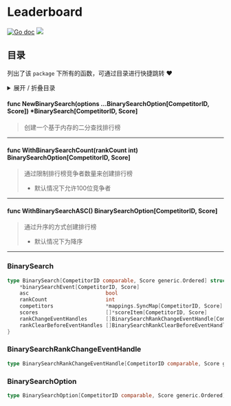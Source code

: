 # Leaderboard



[![Go doc](https://img.shields.io/badge/go.dev-reference-brightgreen?logo=go&logoColor=white&style=flat)](https://pkg.go.dev/github.com/kercylan98/minotaur/leaderboard)
![](https://img.shields.io/badge/Email-kercylan@gmail.com-green.svg?style=flat)

## 目录
列出了该 `package` 下所有的函数，可通过目录进行快捷跳转 ❤️
<details>
<summary>展开 / 折叠目录</summary


> 包级函数定义

|函数|描述
|:--|:--
|[NewBinarySearch](#NewBinarySearch)|创建一个基于内存的二分查找排行榜
|[WithBinarySearchCount](#WithBinarySearchCount)|通过限制排行榜竞争者数量来创建排行榜
|[WithBinarySearchASC](#WithBinarySearchASC)|通过升序的方式创建排行榜


> 结构体定义

|结构体|描述
|:--|:--
|[BinarySearch](#binarysearch)|暂无描述...
|[BinarySearchRankChangeEventHandle](#binarysearchrankchangeeventhandle)|暂无描述...
|[BinarySearchOption](#binarysearchoption)|暂无描述...

</details>


#### func NewBinarySearch(options ...BinarySearchOption[CompetitorID, Score])  *BinarySearch[CompetitorID, Score]
<span id="NewBinarySearch"></span>
> 创建一个基于内存的二分查找排行榜
***
#### func WithBinarySearchCount(rankCount int)  BinarySearchOption[CompetitorID, Score]
<span id="WithBinarySearchCount"></span>
> 通过限制排行榜竞争者数量来创建排行榜
>   - 默认情况下允许100位竞争者
***
#### func WithBinarySearchASC()  BinarySearchOption[CompetitorID, Score]
<span id="WithBinarySearchASC"></span>
> 通过升序的方式创建排行榜
>   - 默认情况下为降序
***
### BinarySearch

```go
type BinarySearch[CompetitorID comparable, Score generic.Ordered] struct {
	*binarySearchEvent[CompetitorID, Score]
	asc                         bool
	rankCount                   int
	competitors                 *mappings.SyncMap[CompetitorID, Score]
	scores                      []*scoreItem[CompetitorID, Score]
	rankChangeEventHandles      []BinarySearchRankChangeEventHandle[CompetitorID, Score]
	rankClearBeforeEventHandles []BinarySearchRankClearBeforeEventHandle[CompetitorID, Score]
}
```
### BinarySearchRankChangeEventHandle

```go
type BinarySearchRankChangeEventHandle[CompetitorID comparable, Score generic.Ordered] struct{}
```
### BinarySearchOption

```go
type BinarySearchOption[CompetitorID comparable, Score generic.Ordered] struct{}
```
